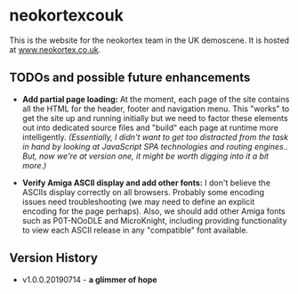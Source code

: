 # neokortexcouk

This is the website for the neokortex team in the UK demoscene. It is hosted at www.neokortex.co.uk.

## TODOs and possible future enhancements

- **Add partial page loading:** At the moment, each page of the site contains all the HTML for the header, footer and navigation menu. This "works" to get the site up and running initially but we need to factor these elements out into dedicated source files and "build" each page at runtime more intelligently. _(Essentially, I didn't want to get too distracted from the task in hand by looking at JavaScript SPA technologies and routing engines.. But, now we're at version one, it might be worth digging into it a bit more.)_

- **Verify Amiga ASCII display and add other fonts:** I don't believe the ASCIIs display correctly on all browsers. Probably some encoding issues need troubleshooting (we may need to define an explicit encoding for the page perhaps). Also, we should add other Amiga fonts such as P0T-NOoDLE and MicroKnight, including providing functionality to view each ASCII release in any "compatible" font available.

## Version History

- v1.0.0.20190714 - **a glimmer of hope**
